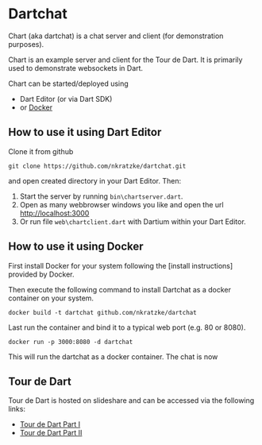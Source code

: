 # Dartchat

Chart (aka dartchat) is a chat server and client (for demonstration purposes).

Chart is an example server and client for the Tour de Dart.
It is primarily used to demonstrate websockets in Dart.

Chart can be started/deployed using

- Dart Editor (or via Dart SDK)
- or [Docker] 

## How to use it using Dart Editor

Clone it from github 

```
git clone https://github.com/nkratzke/dartchat.git
```

and open created directory in your Dart Editor. Then:

1. Start the server by running <code>bin\chartserver.dart</code>.
2. Open as many webbrowser windows you like and open the url [http://localhost:3000][dart-url]
3. Or run file <code>web\chartclient.dart</code> with Dartium within your Dart Editor.

## How to use it using Docker

First install Docker for your system following the [install instructions] provided by Docker.

Then execute the following command to install Dartchat as a docker container on your system.

```
docker build -t dartchat github.com/nkratzke/dartchat
```

Last run the container and bind it to a typical web port (e.g. 80 or 8080).

```
docker run -p 3000:8080 -d dartchat
```

This will run the dartchat as a docker container. The chat is now 

## Tour de Dart

Tour de Dart is hosted on slideshare and can be accessed via the following links:

- [Tour de Dart Part I](http://www.nkode.io/2014/02/13/dart-part-I.html)
- [Tour de Dart Part II](http://www.nkode.io/2014/02/28/dart-part-II.html)


[docker-install]: https://www.docker.io/gettingstarted/
[dart-url]: http://localhost:3000
[docker-url]: http://localhost:8080
[docker]: https://docker.io